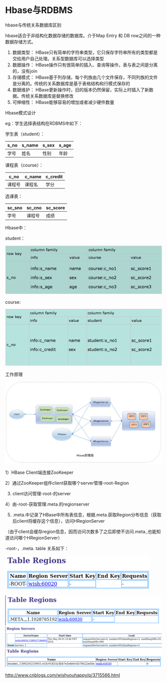 # Hbase与RDBMS

hbase与传统关系数据库区别

hbase适合于非结构化数据存储的数据库。介于Map Entry 和 DB row之间的一种数据存储方式。

1. 数据类型： HBase只有简单的字符串类型，它只保存字符串所有的类型都是交给用户自己处理。关系型数据库可以选择类型
2. 数据操作： HBase操作只有很简单的插入、查询等操作，表与表之间是分离的，没有join
3. 存储模式： HBase基于列存储，每个列族由几个文件保存，不同列族的文件是分离的。传统的关系数据库是基于表格结构和行模式保存的
4. 数据维护： HBase更新操作时，旧的版本仍然保留，实际上时插入了新数据。传统关系数据库是替换修改
5. 可伸缩性： HBase能够容易的增加或者减少硬件数量



Hbase模式设计

eg：学生选择表结构在RDBMS中如下：

学生表（student）：

| s_no | s_name | s_sex | s_age |
| ---- | ------ | ----- | ----- |
| 学号   | 姓名     | 性别    | 年龄    |

课程表（course）：

| c_no | c_name | c_credit |
| ---- | ------ | -------- |
| 课程号  | 课程名    | 学分       |

 

选课表：

| sc_sno | sc_cno | sc_score |
| ------ | ------ | -------- |
| 学号     | 课程号    | 成绩       |

 

 

Hbase中：

student：

 ![2017-11-17_16-57-01](image-201711171656/2017-11-17_16-57-01.png)

course:

 ![2017-11-17_16-57-01](image-201711171656/2017-11-17_16-57-12.png)

 

工作原理

![img](image-201711171656/081558547762868.jpg)

1）HBase Client端连接ZooKeeper

2）通过ZooKeeper组件client获取哪个server管理-root-Region

3) client访问管理-root-的server

4）由-root-获取管理.meta.的regionserver

5) .meta.中记录了HBase中所有表信息，根据.meta.获取Region分布信息（获取后client将缓存这个信息），访问HRegionServer

（由于client会缓存region信息，因而访问次数多了之后即使不访问.meta.,也能知道访问哪个HRegionServer）

-root-，.meta. table 关系如下：

![img](image-201711171656/081651280266270.png)

![img](image-201711171656/081651421822195.png)![img](image-201711171656/081651569632478.png)![img](image-201711171656/081652071209012.png)

 

 





http://www.cnblogs.com/wishyouhappy/p/3715566.html